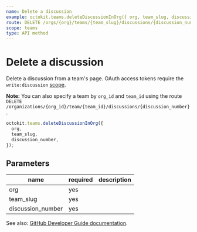```yaml
---
name: Delete a discussion
example: octokit.teams.deleteDiscussionInOrg({ org, team_slug, discussion_number })
route: DELETE /orgs/{org}/teams/{team_slug}/discussions/{discussion_number}
scope: teams
type: API method
---
```


# Delete a discussion

Delete a discussion from a team's page. OAuth access tokens require the `write:discussion` [scope](https://developer.github.com/apps/building-oauth-apps/understanding-scopes-for-oauth-apps/).

**Note:** You can also specify a team by `org_id` and `team_id` using the route `DELETE /organizations/{org_id}/team/{team_id}/discussions/{discussion_number}`.

```js
octokit.teams.deleteDiscussionInOrg({
  org,
  team_slug,
  discussion_number,
});
```

## Parameters

<table>
  <thead>
    <tr>
      <th>name</th>
      <th>required</th>
      <th>description</th>
    </tr>
  </thead>
  <tbody>
    <tr><td>org</td><td>yes</td><td>

</td></tr>
<tr><td>team_slug</td><td>yes</td><td>

</td></tr>
<tr><td>discussion_number</td><td>yes</td><td>

</td></tr>
  </tbody>
</table>

See also: [GitHub Developer Guide documentation](https://developer.github.com/v3/teams/discussions/#delete-a-discussion).
